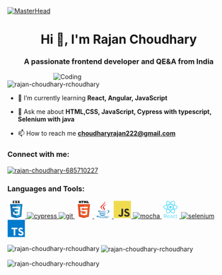 [![MasterHead](https://live.staticflickr.com/65535/51350239267_54560763e6_b.jpg)](https://github.com/Rajan-Choudhary-RChoudhary/RajanProfile.git)
<h1 align="center">Hi 👋, I'm Rajan Choudhary</h1>
<h3 align="center">A passionate frontend developer and QE&A from India</h3>
<img align="right" alt="Coding" width="400" src="https://cdn.sanity.io/images/ordgikwe/production/a830c5182852e35bcd0dc07b90122f07ecd15f48-700x525.gif?w=700&h=525&auto=format">

<p align="left"> <img src="https://komarev.com/ghpvc/?username=rajan-choudhary-rchoudhary&label=Profile%20views&color=0e75b6&style=flat" alt="rajan-choudhary-rchoudhary" /> </p>

- 🌱 I’m currently learning **React, Angular, JavaScript**

- 💬 Ask me about **HTML,CSS, JavaScript, Cypress with typescript, Selenium with java**

- 📫 How to reach me **choudharyrajan222@gmail.com**

<h3 align="left">Connect with me:</h3>
<p align="left">
<a href="https://linkedin.com/in/rajan-choudhary-685710227" target="blank"><img align="center" src="https://raw.githubusercontent.com/rahuldkjain/github-profile-readme-generator/master/src/images/icons/Social/linked-in-alt.svg" alt="rajan-choudhary-685710227" height="30" width="40" /></a>
</p>

<h3 align="left">Languages and Tools:</h3>
<p align="left"> <a href="https://www.w3schools.com/css/" target="_blank" rel="noreferrer"> <img src="https://raw.githubusercontent.com/devicons/devicon/master/icons/css3/css3-original-wordmark.svg" alt="css3" width="40" height="40"/> </a> <a href="https://www.cypress.io" target="_blank" rel="noreferrer"> <img src="https://raw.githubusercontent.com/simple-icons/simple-icons/6e46ec1fc23b60c8fd0d2f2ff46db82e16dbd75f/icons/cypress.svg" alt="cypress" width="40" height="40"/> </a> <a href="https://git-scm.com/" target="_blank" rel="noreferrer"> <img src="https://www.vectorlogo.zone/logos/git-scm/git-scm-icon.svg" alt="git" width="40" height="40"/> </a> <a href="https://www.w3.org/html/" target="_blank" rel="noreferrer"> <img src="https://raw.githubusercontent.com/devicons/devicon/master/icons/html5/html5-original-wordmark.svg" alt="html5" width="40" height="40"/> </a> <a href="https://www.java.com" target="_blank" rel="noreferrer"> <img src="https://raw.githubusercontent.com/devicons/devicon/master/icons/java/java-original.svg" alt="java" width="40" height="40"/> </a> <a href="https://developer.mozilla.org/en-US/docs/Web/JavaScript" target="_blank" rel="noreferrer"> <img src="https://raw.githubusercontent.com/devicons/devicon/master/icons/javascript/javascript-original.svg" alt="javascript" width="40" height="40"/> </a> <a href="https://mochajs.org" target="_blank" rel="noreferrer"> <img src="https://www.vectorlogo.zone/logos/mochajs/mochajs-icon.svg" alt="mocha" width="40" height="40"/> </a> <a href="https://reactjs.org/" target="_blank" rel="noreferrer"> <img src="https://raw.githubusercontent.com/devicons/devicon/master/icons/react/react-original-wordmark.svg" alt="react" width="40" height="40"/> </a> <a href="https://www.selenium.dev" target="_blank" rel="noreferrer"> <img src="https://raw.githubusercontent.com/detain/svg-logos/780f25886640cef088af994181646db2f6b1a3f8/svg/selenium-logo.svg" alt="selenium" width="40" height="40"/> </a> <a href="https://www.typescriptlang.org/" target="_blank" rel="noreferrer"> <img src="https://raw.githubusercontent.com/devicons/devicon/master/icons/typescript/typescript-original.svg" alt="typescript" width="40" height="40"/> </a> </p>

<p><img align="left" src="https://github-readme-stats.vercel.app/api/top-langs?username=rajan-choudhary-rchoudhary&show_icons=true&locale=en&layout=compact" alt="rajan-choudhary-rchoudhary" /></p>

<p>&nbsp;<img align="center" src="https://github-readme-stats.vercel.app/api?username=rajan-choudhary-rchoudhary&show_icons=true&locale=en" alt="rajan-choudhary-rchoudhary" /></p>

<p><img align="center" src="https://github-readme-streak-stats.herokuapp.com/?user=rajan-choudhary-rchoudhary&" alt="rajan-choudhary-rchoudhary" /></p>

